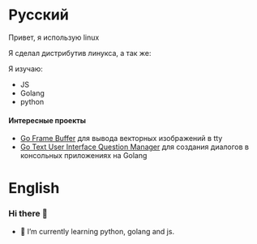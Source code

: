# Русский

Привет, я использую linux


Я сделал дистрибутив линукса, а так же:
 
Я изучаю:
* JS
* Golang
* python

#### Интересные проекты
* [Go Frame Buffer](https://github.com/nasOS-official/gfb/) для вывода векторных изображений в tty
* [Go Text User Interface Question Manager](https://github.com/nasOS-official/gtuiqm) для создания диалогов в консольных приложениях на Golang

# English
### Hi there 👋

- 🌱 I’m currently learning python, golang and js.
<!--
**nasOS-official/nasOS-official** is a ✨ _special_ ✨ repository because its `README.md` (this file) appears on your GitHub profile.

Here are some ideas to get you started:

- 🔭 I’m currently working on ...
- 🌱 I’m currently learning python and js.
- 👯 I’m looking to collaborate on ...
- 🤔 I’m looking for help with ...
- 💬 Ask me about ...
- 📫 How to reach me: ...
- 😄 Pronouns: ...
- ⚡ Fun fact: ...
-->
